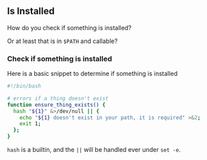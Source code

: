 Is Installed
---

How do you check if something is installed?

Or at least that is in `$PATH` and callable?

### Check if something is installed

Here is a basic snippet to determine if something is installed

```bash
#!/bin/bash

# errors if a thing doesn't exist
function ensure_thing_exists() {
  hash "${1}" &>/dev/null || {
    echo "${1} doesn't exist in your path, it is required" >&2;
    exit 1;
  };
}
```

`hash` is a builtin, and the `||` will be handled ever under `set -e`.
